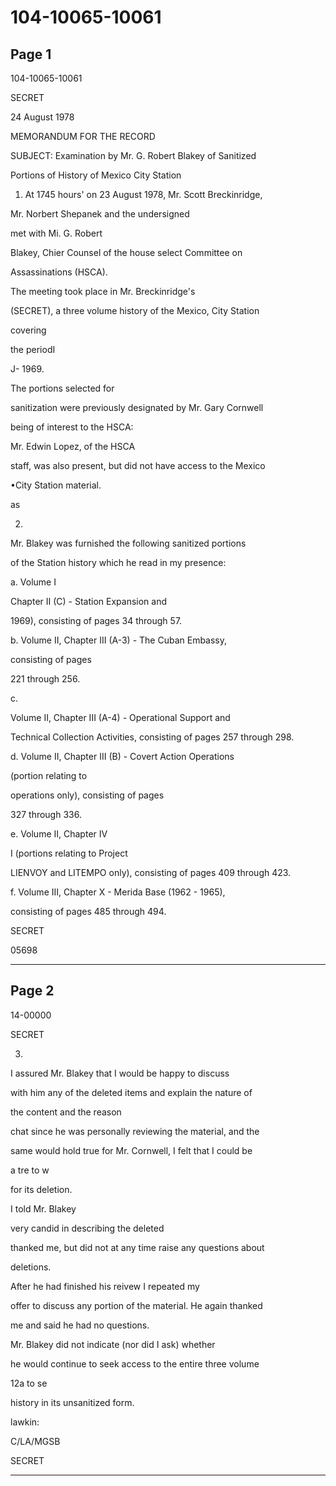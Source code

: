 # 104-10065-10061

## Page 1

104-10065-10061

SECRET

24 August 1978

MEMORANDUM FOR THE RECORD

SUBJECT: Examination by Mr. G. Robert Blakey of Sanitized

Portions of History of Mexico City Station

1. At 1745 hours' on 23 August 1978, Mr. Scott Breckinridge,

Mr. Norbert Shepanek and the undersigned

met with Mi. G. Robert

Blakey, Chier Counsel of the house select Committee on

Assassinations (HSCA).

The meeting took place in Mr. Breckinridge's

(SECRET), a three volume history of the Mexico, City Station

covering

the periodI

J- 1969.

The portions selected for

sanitization were previously designated by Mr. Gary Cornwell

being of interest to the HSCA:

Mr. Edwin Lopez, of the HSCA

staff, was also present, but did not have access to the Mexico

•City Station material.

as

2.

Mr. Blakey was furnished the following sanitized portions

of the Station history which he read in my presence:

a. Volume I

Chapter II (C) - Station Expansion and

1969), consisting of pages 34 through 57.

b. Volume II, Chapter III (A-3) - The Cuban Embassy,

consisting of pages

221 through 256.

c.

Volume II, Chapter III (A-4) - Operational Support and

Technical Collection Activities, consisting of pages 257 through 298.

d. Volume II, Chapter III (B) - Covert Action Operations

(portion relating to

operations only), consisting of pages

327 through 336.

e. Volume II, Chapter IV

I (portions relating to Project

LIENVOY and LITEMPO only), consisting of pages 409 through 423.

f. Volume III, Chapter X - Merida Base (1962 - 1965),

consisting of pages 485 through 494.

SECRET

05698

---

## Page 2

14-00000

SECRET

3.

I assured Mr. Blakey that I would be happy to discuss

with him any of the deleted items and explain the nature of

the content and the reason

chat since he was personally reviewing the material, and the

same would hold true for Mr. Cornwell, I felt that I could be

a tre to w

for its deletion.

I told Mr. Blakey

very candid in describing the deleted

thanked me, but did not at any time raise any questions about

deletions.

After he had finished his reivew I repeated my

offer to discuss any portion of the material. He again thanked

me and said he had no questions.

Mr. Blakey did not indicate (nor did I ask) whether

he would continue to seek access to the entire three volume

12a to se

history in its unsanitized form.

lawkin:

C/LA/MGSB

SECRET

---

